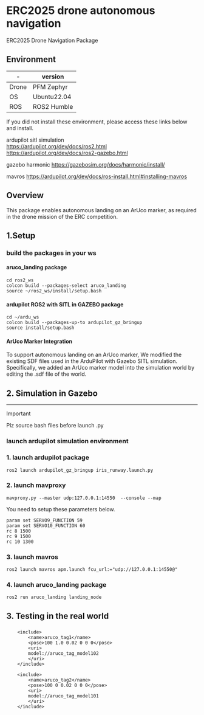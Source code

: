 # ERC2025 drone autonomous navigation
ERC2025 Drone Navigation Package

## Environment

| - | version |
|------|------------|
| Drone | PFM Zephyr |
| OS  | Ubuntu22.04 |
| ROS | ROS2 Humble |

If you did not install these environment, please access these links below and install. 

ardupilot sitl simulation \
https://ardupilot.org/dev/docs/ros2.html 
https://ardupilot.org/dev/docs/ros2-gazebo.html 

gazebo harmonic 
https://gazebosim.org/docs/harmonic/install/ 

mavros
https://ardupilot.org/dev/docs/ros-install.html#installing-mavros 

## Overview
This package enables autonomous landing on an ArUco marker, as required in the drone mission of the ERC competition.

## 1.Setup
### build the packages in your ws
#### aruco_landing package
```
cd ros2_ws
colcon build --packages-select aruco_landing
source ~/ros2_ws/install/setup.bash
```
#### ardupilot ROS2 with SITL in GAZEBO package
```
cd ~/ardu_ws
colcon build --packages-up-to ardupilot_gz_bringup
source install/setup.bash
```
#### ArUco Marker Integration
To support autonomous landing on an ArUco marker, We modified the existing SDF files used in the ArduPilot with Gazebo SITL simulation. Specifically, we added an ArUco marker model into the simulation world by editing the .sdf file of the world.

## 2. Simulation in Gazebo
---
> [!IMPORTANT]
> Plz source bash files before launch .py

### launch ardupilot simulation environment

### 1. launch ardupilot package
```
ros2 launch ardupilot_gz_bringup iris_runway.launch.py
```
### 2. launch mavproxy
```
mavproxy.py --master udp:127.0.0.1:14550  --console --map
```
You need to setup these parameters below.
```
param set SERVO9_FUNCTION 59
param set SERVO10_FUNCTION 60
rc 8 1500
rc 9 1500
rc 10 1300
```

### 3. launch mavros
```
ros2 launch mavros apm.launch fcu_url:="udp://127.0.0.1:14550@"
```

### 4. launch aruco_landing package
```
ros2 run aruco_landing landing_node
```

## 3. Testing in the real world

###

```
    <include>
        <name>aruco_tag1</name>
        <pose>100 1.0 0.02 0 0 0</pose>
        <uri>
        model://aruco_tag_model102
        </uri>
    </include>
    
    <include>
        <name>aruco_tag2</name>
        <pose>100 0 0.02 0 0 0</pose>
        <uri>
        model://aruco_tag_model101
        </uri>
    </include>
````
